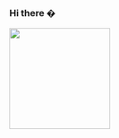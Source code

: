 ### Hi there � 
<div align = "centro">
  <a href="https://github.com/daniel9821">
  <img height="180em" src="https://github-readme-stats.vercel.app/api?username=daniel9821&show_icons=true&theme=dracula&include_all_commits=true&count_private=true"/
  <img height="180em" src="https://github-readme-stats.vercel.app/api/top-langs/?username=daniel9821&layout=compact&langs_count=7&theme=dracula"/>
</div>
